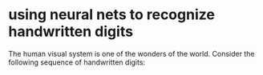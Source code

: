# using neural nets to recognize handwritten digits

The human visual system is one of the wonders of the world.
Consider the following sequence of handwritten digits:
